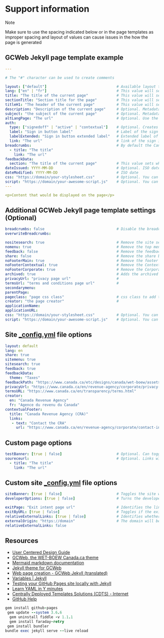 # Support information

> [!NOTE]
> Make sure to use the spacing indicated below or in the page templates as improper spacing and layout of values can cause issues in the how the page is generated

## GCWeb Jekyll page template example

```yaml
---

# The "#" character can be used to create comments

layout: ["default"]                                # Available layout types: core, default, application, documentation, fluid, home, no-container, servermesssage, splashpage-en, without-h1
lang: ["en" | "fr"]                                # This value will set the page language
title: "The title of the current page"             # This value will set the title and h1 tag
sectionTitle: "Section title for the page"         # This value will set the section title above the h1 tag
titleH1: "The header of the current page"          # This value will set the h1 tag (title over rides)
description: "Description of the current page"     # Optional. Metadata description
subject: "the subject of the current page"         # Optional. Metadata subject
altLangPage: "The url"                             # Optional. Use the url of the alternate language page to display the language toggle
auth:
  type: ["signedoff" | "active" | "contextual"]    # Optional. Creates and configures a sign in button
  label: "Sign in button label"                    # Label of the sign in button
  labelExtended: "Sign in button extended label"   # Extended label of the sign in button
  link: "The url"                                  # link of the sign in button
breadcrumbs:                                       # By default the Canada.ca breadcrumbs is already set
  - title: "The title"
    link: "The url"
feedbackData:
  section: "The title of the current page"         # This value sets what to identify the page as in the feedback section for when feedback is sent    
dateIssued: YYYY-MM-DD                             # Optional. ISO date
dateModified: YYYY-MM-DD                           # ISO date
css: "https://domain/your-stylesheet.css"          # Optional. You can add custom css to your page
script: "https://domain/your-awesome-script.js"    # Optional. You can add custom javascript to your page
---

<p>Content that would be displayed on the page</p>
```

## Additional GCWeb Jekyll page template settings (Optional)

```yaml
breadcrumbs: false                                 # Disable the breadcrumb
overwriteBreadcrumbs:

nositesearch: true                                 # Remove the site search
nomenu: true                                       # Remove the top menu
feedback: false                                    # Remove the feedback
share: false                                       # Remove the share button
noFooterMain: true                                 # Remove the footer
noFooterContextual: true                           # Remove the Contextual footer
noFooterCorporate: true                            # Remove the Corporate footer
archived: true                                     # Adds the archived banner to the top of the page
privacyUrl: "privacy page url"                     #
termsUrl: "terms and conditions page url"          #
secondarymenu:                                     
parentPage:                                        
pageclass: "page css class"                        # css class to add to the <body> tag  
creator: "the page creator"                        #
applicationName:
applicationURL:
css: "https://domain/your-stylesheet.css"          # Optional. You can add custom css to your entire site
script: "https://domain/your-awesome-script.js"    # Optional. You can add custom javascript to your entire site
```

## Site [_config.yml](https://github.com/cra-design/gst-hst-business/blob/main/_config.yml) file options

[//]: # (**************************Test comment*********************************)

```yaml
layout: default
lang: en
share: true
sitemenu: true
sitesearch: true
feedback: true
feedbackData:
  theme: "Taxes"
feedbackPath: "https://www.canada.ca/etc/designs/canada/wet-boew/assets/feedback/page-feedback-en.html"
privacyUrl: "https://www.canada.ca/en/revenue-agency/corporate/privacy-notice.html"
termsURL: "https://www.canada.ca/en/transparency/terms.html"
creator:
  en: "Canada Revenue Agency"
  fr: "Agence du revenu du Canada"
contextualFooter:
  title: "Canada Revenue Agency (CRA)"
  links:
   - text: "Contact the CRA"
     url: "https://www.canada.ca/en/revenue-agency/corporate/contact-information.html"
```

## Custom page options

```yaml
testBanner: [true | false]                         # Optional. Can toggle the banner off or on for a page
soureceurl:                                        # Optional. Links will be added to the page banner 
  - title: "The title" 
    link: "The url"
```

## Custom site [_config.yml](https://github.com/cra-design/gst-hst-business/blob/main/_config.yml) file options

```yaml
siteBanner: [true | false]                         # Toggles the site wide banner off and on for the site
developerOptions: [true | false]                   # Turns the developer options on/off for all pages (edit button, github button, cuntom banner links, exit page leave site button)

exitPage: "Exit intent page url"                   # Identifies the link to the exit intent page used for link generation on all pages
exitByURL: [true | false]                          # Toggles if the exit page uses the developed method or if it uses the WET Exit plugin. Default is true 
relativeExternalLinks: [true | false]              # Identifies whether links to the exit intent page will be generated from relative links where the link starts with "/"
externalOrigin: "https://domain"                   # The domain will be prepended to all links on all pages where the link starts with "/"
relativeExternalLinks: false
```

## Resources

- [User Centered Design Guide](https://design.cra-arc.alpha.canada.ca/en/index.html)
- [GCWeb, the WET-BOEW Canada.ca theme](https://wet-boew.github.io/GCWeb/index-en.html)
- [Mermaid markdown documentation](https://mermaid.js.org/intro/getting-started.html)
- [Jekyll theme for GCWeb](https://github.com/wet-boew/gcweb-jekyll)
- [Web page creation - GCWeb Jekyll \(translated\)](https://wet--boew-github-io.translate.goog/gcweb-jekyll/pages/index-fr.html?_x_tr_sl=fr&_x_tr_tl=en&_x_tr_hl=en-US&_x_tr_pto=wapp)
- [Variables | Jekyll](https://jekyllrb.com/docs/variables/)
- [Testing your GitHub Pages site locally with Jekyll](https://docs.github.com/en/pages/setting-up-a-github-pages-site-with-jekyll/testing-your-github-pages-site-locally-with-jekyll)
- [Learn YAML in Y minutes](https://learnxinyminutes.com/docs/yaml/)
- [Centrally Deployed Templates Solutions \(CDTS\) - Internet](https://cenw-wscoe.github.io/sgdc-cdts/docs/internet-nodocwrite-en.html)
- [GitHub Help](https://help.github.com)

```ruby
gem install github-pages
 gem update --system 3.6.6
  gem uninstall fiddle -v 1.1.1
  gem install faraday-retry
 gem install bundler
bundle exec jekyll serve --live reload
```
